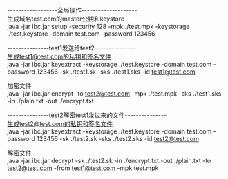 ------------------全局操作--------------------  
生成域名test.com的master公钥和keystore  
java -jar ibc.jar setup -security 128 -mpk ./test.mpk -keystorage ./test.keystore -domain test.com -password 123456  

---------------test1发送给test2---------------  
生成test1@test.com的私钥和签名文件  
java -jar ibc.jar keyextract -keystorage ./test.keystore -domain test.com -password 123456 -sk ./test1.sk -sks ./test1.sks -id  test1@test.com  

加密文件  
java -jar ibc.jar encrypt -to test2@test.com -mpk ./test.mpk -sks ./test1.sks  -in ./plain.txt -out ./encrypt.txt  

---------------test2解密test1发过来的文件---------------  
生成test2@test.com的私钥和签名文件  
java -jar ibc.jar keyextract -keystorage ./test.keystore -domain test.com -password 123456 -sk ./test2.sk -sks ./test2.sks -id test2@test.com  

解密文件  
java -jar ibc.jar decrypt -sk ./test2.sk  -in ./encrypt.txt -out ./plain.txt -to test2@test.com -from test1@test.com -mpk test.mpk  
